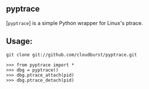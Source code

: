 ## pyptrace

[`pyptrace`] is a simple Python wrapper for Linux's ptrace.

## Usage:

    git clone git://github.com/cloudburst/pyptrace.git

    >>> from pyptrace import *
    >>> dbg = pyptrace()
    >>> dbg.ptrace_attach(pid)
    >>> dbg.ptrace_detach(pid)
